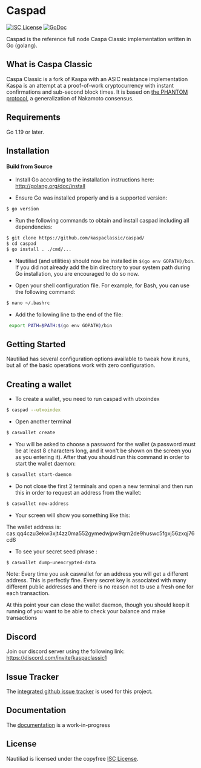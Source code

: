 Caspad
========

[![ISC License](http://img.shields.io/badge/license-ISC-blue.svg)](https://choosealicense.com/licenses/isc/)
[![GoDoc](https://img.shields.io/badge/godoc-reference-blue.svg)](http://godoc.org/github.com/kaspaclassic/caspad/)

Caspad is the reference full node Caspa Classic implementation written in Go (golang).

## What is Caspa Classic

Caspa Classic is a fork of Kaspa with an ASIC resistance implementation
Kaspa is an attempt at a proof-of-work cryptocurrency with instant confirmations and sub-second block times. It is based on [the PHANTOM protocol](https://eprint.iacr.org/2018/104.pdf), a generalization of Nakamoto consensus.

## Requirements

Go 1.19 or later.

## Installation

#### Build from Source

- Install Go according to the installation instructions here:
  http://golang.org/doc/install

- Ensure Go was installed properly and is a supported version:

```bash
$ go version
```

- Run the following commands to obtain and install caspad including all dependencies:

```bash
$ git clone https://github.com/kaspaclassic/caspad/
$ cd caspad
$ go install . ./cmd/...
```

- Nautiliad (and utilities) should now be installed in `$(go env GOPATH)/bin`. If you did
  not already add the bin directory to your system path during Go installation,
  you are encouraged to do so now.
  
- Open your shell configuration file. For example, for Bash, you can use the following command:
  
```bash
$ nano ~/.bashrc
```
- Add the following line to the end of the file:

```bash
 export PATH=$PATH:$(go env GOPATH)/bin
```

## Getting Started

Nautiliad has several configuration options available to tweak how it runs, but all
of the basic operations work with zero configuration.

## Creating a wallet

- To create a wallet, you need to run caspad with utxoindex

```bash
$ caspad --utxoindex
```
- Open another terminal

```bash
$ caswallet create
```

- You will be asked to choose a password for the wallet (a password must be at least 8 characters long, and it won't be shown on the screen you as you entering it). After that you should run this command in order to start the wallet daemon:

```bash
$ caswallet start-daemon
```
- Do not close the first 2 terminals and open a new terminal and then run this in order to request an address from the wallet:

```bash
$ caswallet new-address
```

- Your screen will show you something like this:

The wallet address is:
cas:qq4czu3ekw3xjt4zz0ma552gymedwjpw9qrn2de9huswc5fgxj56zxqj76cd6

- To see your secret seed phrase :

```bash
$ caswallet dump-unencrypted-data
```

Note: Every time you ask caswallet for an address you will get a different address. This is perfectly fine. Every secret key is associated with many different public addresses and there is no reason not to use a fresh one for each transaction.

At this point your can close the wallet daemon, though you should keep it running of you want to be able to check your balance and make transactions


## Discord
Join our discord server using the following link: https://discord.com/invite/kaspaclassic1

## Issue Tracker

The [integrated github issue tracker](https://github.com/kaspaclassic/caspad/issues)
is used for this project.


## Documentation

The [documentation](https://github.com/kaspaclassic/docs) is a work-in-progress

## License

Nautiliad is licensed under the copyfree [ISC License](https://choosealicense.com/licenses/isc/).
